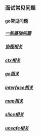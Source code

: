 ### 面试常见问题

#### go常见问题
##### [一些基础问题](go/basic.md)
##### [协程相关](go/concurrent.md)
##### [ctx相关](go/context.md)
##### [gc相关](go/gc.md)
##### [interface相关](go/interface.md)
##### [map相关](go/map.md)
##### [slice相关](go/slice.md)
##### [unsafe相关](go/unsafe.md)
